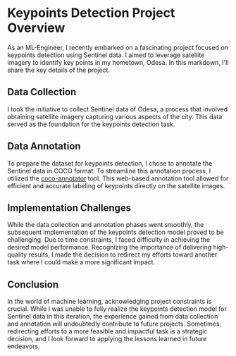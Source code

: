 # Keypoints Detection Project Overview

As an ML-Engineer, I recently embarked on a fascinating project focused on keypoints detection using Sentinel data. I aimed to leverage satellite imagery to identify key points in my hometown, Odesa. In this markdown, I'll share the key details of the project.

## Data Collection

I took the initiative to collect Sentinel data of Odesa, a process that involved obtaining satellite imagery capturing various aspects of the city. This data served as the foundation for the keypoints detection task.

## Data Annotation

To prepare the dataset for keypoints detection, I chose to annotate the Sentinel data in COCO format. To streamline this annotation process, I utilized the [coco-annotator](https://github.com/jsbroks/coco-annotator.git) tool. This web-based annotation tool allowed for efficient and accurate labeling of keypoints directly on the satellite images.

## Implementation Challenges

While the data collection and annotation phases went smoothly, the subsequent implementation of the keypoints detection model proved to be challenging. Due to time constraints, I faced difficulty in achieving the desired model performance. Recognizing the importance of delivering high-quality results, I made the decision to redirect my efforts toward another task where I could make a more significant impact.

## Conclusion

In the world of machine learning, acknowledging project constraints is crucial. While I was unable to fully realize the keypoints detection model for Sentinel data in this iteration, the experience gained from data collection and annotation will undoubtedly contribute to future projects. Sometimes, redirecting efforts to a more feasible and impactful task is a strategic decision, and I look forward to applying the lessons learned in future endeavors.
